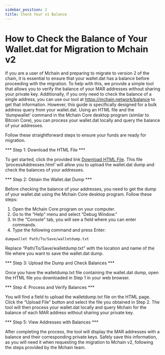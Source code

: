```yaml
---
sidebar_position: 2
title: Check Your v1 Balance
---
```


# How to Check the Balance of Your Wallet.dat for Migration to Mchain v2

If you are a user of Mchain and preparing to migrate to version 2 of the chain, it is essential to ensure that your wallet.dat has a balance before proceeding with the migration. To help with this, we provide a simple tool that allows you to verify the balance of your MAR addresses without sharing your private key. Additionally, if you only need to check the balance of a single address, you can use our tool at https://mchain.network/balance to get that information. However, this guide is specifically designed for a bulk address query from your wallet.dat. Using an HTML file and the ‘dumpwallet’ command in the Mchain Core desktop program (similar to Bitcoin Core), you can process your wallet.dat locally and query the balance of your addresses. 

Follow these straightforward steps to ensure your funds are ready for migration.

*** Step 1: Download the HTML File ***

To get started, click the provided link [Download HTML File](https://mchain.network/balance/processAddresses.html). This file ‘processAddresses.html’ will allow you to upload the wallet.dat dump and check the balances of your addresses.

*** Step 2: Obtain the Wallet.dat Dump ***

Before checking the balance of your addresses, you need to get the dump of your wallet.dat using the Mchain Core desktop program. Follow these steps:

1. Open the Mchain Core program on your computer.
2. Go to the “Help” menu and select “Debug Window.”
3. In the “Console” tab, you will see a field where you can enter commands.
4. Type the following command and press Enter:

``dumpwallet Path/To/Save/walletdump.txt``

Replace “Path/To/Save/walletdump.txt” with the location and name of the file where you want to save the wallet.dat dump.

*** Step 3: Upload the Dump and Check Balances ***

Once you have the walletdump.txt file containing the wallet.dat dump, open the HTML file you downloaded in Step 1 in your web browser.

*** Step 4: Process and Verify Balances ***

You will find a field to upload the walletdump.txt file on the HTML page. Click the “Upload File” button and select the file you obtained in Step 2. The tool will then process your wallet.dat locally and query Mchain for the balance of each MAR address without sharing your private key.

*** Step 5: View Addresses with Balances ***

After completing the process, the tool will display the MAR addresses with a balance and their corresponding private keys. Safely save this information, as you will need it when requesting the migration to Mchain v2, following the steps provided by the Mchain team.

